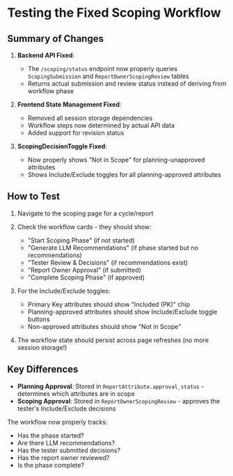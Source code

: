 # Testing the Fixed Scoping Workflow

## Summary of Changes

1. **Backend API Fixed**: 
   - The `/scoping/status` endpoint now properly queries `ScopingSubmission` and `ReportOwnerScopingReview` tables
   - Returns actual submission and review status instead of deriving from workflow phase

2. **Frontend State Management Fixed**:
   - Removed all session storage dependencies
   - Workflow steps now determined by actual API data
   - Added support for revision status

3. **ScopingDecisionToggle Fixed**:
   - Now properly shows "Not in Scope" for planning-unapproved attributes
   - Shows Include/Exclude toggles for all planning-approved attributes

## How to Test

1. Navigate to the scoping page for a cycle/report
2. Check the workflow cards - they should show:
   - "Start Scoping Phase" (if not started)
   - "Generate LLM Recommendations" (if phase started but no recommendations)
   - "Tester Review & Decisions" (if recommendations exist)
   - "Report Owner Approval" (if submitted)
   - "Complete Scoping Phase" (if approved)

3. For the Include/Exclude toggles:
   - Primary Key attributes should show "Included (PK)" chip
   - Planning-approved attributes should show Include/Exclude toggle buttons
   - Non-approved attributes should show "Not in Scope"

4. The workflow state should persist across page refreshes (no more session storage!)

## Key Differences

- **Planning Approval**: Stored in `ReportAttribute.approval_status` - determines which attributes are in scope
- **Scoping Approval**: Stored in `ReportOwnerScopingReview` - approves the tester's Include/Exclude decisions

The workflow now properly tracks:
- Has the phase started?
- Are there LLM recommendations?
- Has the tester submitted decisions?
- Has the report owner reviewed?
- Is the phase complete?
